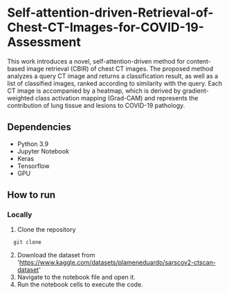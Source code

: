 # Self-attention-driven-Retrieval-of-Chest-CT-Images-for-COVID-19-Assessment

This work introduces a novel, self-attention-driven method for content-based image retrieval (CBIR) of chest CT images. The proposed method analyzes a query CT image and returns a classification result, as well as a list of classified images, ranked according to similarity with the query. Each CT image is accompanied by a heatmap, which is derived by gradient-weighted class activation mapping (Grad-CAM) and represents the contribution of lung tissue and lesions to COVID-19 pathology.

## Dependencies

- Python 3.9
- Jupyter Notebook
- Keras
- Tensorflow
- GPU

## How to run 
### Locally

1. Clone the repository

```shell
  git clone
```
2. Download the dataset from 'https://www.kaggle.com/datasets/plameneduardo/sarscov2-ctscan-dataset'
3. Navigate to the notebook file and open it.
4. Run the notebook cells to execute the code.
